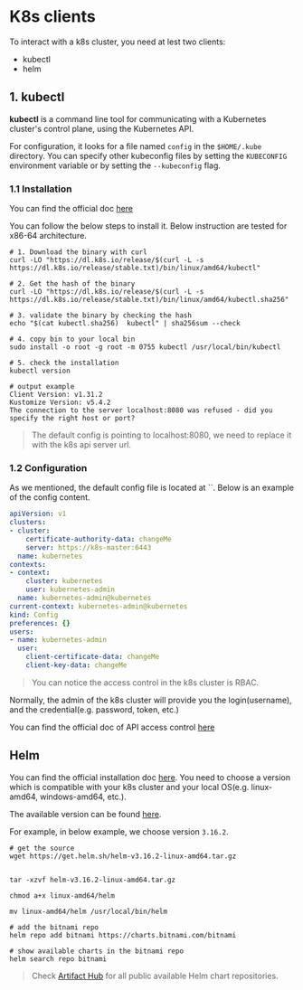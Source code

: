 # K8s clients

To interact with a k8s cluster, you need at lest two clients:
- kubectl
- helm

## 1. kubectl 

**kubectl** is a command line tool for communicating with a Kubernetes cluster's control plane, using the Kubernetes API.

For configuration, it looks for a file named `config` in the `$HOME/.kube` directory. You can specify other 
kubeconfig files by setting the `KUBECONFIG` environment variable or by setting the `--kubeconfig` flag.

### 1.1 Installation

You can find the official doc [here](https://kubernetes.io/docs/tasks/tools/install-kubectl-linux/)

You can follow the below steps to install it. Below instruction are tested for x86-64 architecture.

```shell
# 1. Download the binary with curl 
curl -LO "https://dl.k8s.io/release/$(curl -L -s https://dl.k8s.io/release/stable.txt)/bin/linux/amd64/kubectl"

# 2. Get the hash of the binary
curl -LO "https://dl.k8s.io/release/$(curl -L -s https://dl.k8s.io/release/stable.txt)/bin/linux/amd64/kubectl.sha256"

# 3. validate the binary by checking the hash
echo "$(cat kubectl.sha256)  kubectl" | sha256sum --check

# 4. copy bin to your local bin
sudo install -o root -g root -m 0755 kubectl /usr/local/bin/kubectl

# 5. check the installation
kubectl version

# output example
Client Version: v1.31.2
Kustomize Version: v5.4.2
The connection to the server localhost:8080 was refused - did you specify the right host or port?

```

> The default config is pointing to localhost:8080, we need to replace it with the k8s api server url.
> 

### 1.2 Configuration

As we mentioned, the default config file is located at ``. Below is an example of the config content. 

```yaml
apiVersion: v1
clusters:
- cluster:
    certificate-authority-data: changeMe
    server: https://k8s-master:6443
  name: kubernetes
contexts:
- context:
    cluster: kubernetes
    user: kubernetes-admin
  name: kubernetes-admin@kubernetes
current-context: kubernetes-admin@kubernetes
kind: Config
preferences: {}
users:
- name: kubernetes-admin
  user:
    client-certificate-data: changeMe
    client-key-data: changeMe
```

> You can notice the access control in the k8s cluster is RBAC.
> 
Normally, the admin of the k8s cluster will provide you the login(username), and the credential(e.g. password, token, etc.)

You can find the official doc of API access control [here](https://kubernetes.io/docs/reference/access-authn-authz/authentication/)

## Helm

You can find the official installation doc [here](https://helm.sh/docs/intro/install/). You need to choose a version which is
compatible with your k8s cluster and your local OS(e.g. linux-amd64, windows-amd64, etc.).

The available version can be found [here](https://github.com/helm/helm/releases).

For example, in below example, we choose version `3.16.2`.

```shell
# get the source
wget https://get.helm.sh/helm-v3.16.2-linux-amd64.tar.gz


tar -xzvf helm-v3.16.2-linux-amd64.tar.gz

chmod a+x linux-amd64/helm

mv linux-amd64/helm /usr/local/bin/helm

# add the bitnami repo
helm repo add bitnami https://charts.bitnami.com/bitnami

# show available charts in the bitnami repo
helm search repo bitnami
```

> Check [Artifact Hub](https://artifacthub.io/packages/search?kind=0) for all public available Helm chart repositories.


